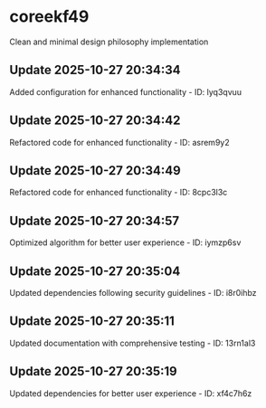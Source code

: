 # coreekf49
Clean and minimal design philosophy implementation

## Update 2025-10-27 20:34:34
Added configuration for enhanced functionality - ID: lyq3qvuu


## Update 2025-10-27 20:34:42
Refactored code for enhanced functionality - ID: asrem9y2


## Update 2025-10-27 20:34:49
Refactored code for enhanced functionality - ID: 8cpc3l3c


## Update 2025-10-27 20:34:57
Optimized algorithm for better user experience - ID: iymzp6sv


## Update 2025-10-27 20:35:04
Updated dependencies following security guidelines - ID: i8r0ihbz


## Update 2025-10-27 20:35:11
Updated documentation with comprehensive testing - ID: 13rn1al3


## Update 2025-10-27 20:35:19
Updated dependencies for better user experience - ID: xf4c7h6z

